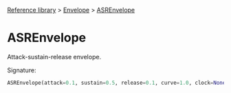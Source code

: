 [Reference library](../index.md) > [Envelope](index.md) > [ASREnvelope](asrenvelope.md)

# ASREnvelope

Attack-sustain-release envelope.

Signature:
```python
ASREnvelope(attack=0.1, sustain=0.5, release=0.1, curve=1.0, clock=None)
```
